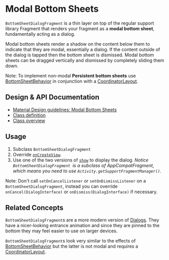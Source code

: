 <!--docs:
title: "Modal Bottom Sheets"
layout: detail
section: components
excerpt: "Modal bottom sheets act like a dialog at the bottom of the screen."
iconId: bottom_sheet
path: /catalog/bottom-sheet-dialog-fragment/
-->

# Modal Bottom Sheets

`BottomSheetDialogFragment` is a thin layer on top of the regular support
library Fragment that renders your fragment as a **modal bottom sheet**,
fundamentally acting as a dialog.

Modal bottom sheets render a shadow on the content below them to indicate
that they are modal, essentially a dialog. If the content outside of the dialog
is tapped then the bottom sheet is dismissed. Modal bottom sheets can be dragged
vertically and dismissed by completely sliding them down.

Note: To implement non-modal **Persistent bottom sheets** use
[BottomSheetBehavior](BottomSheetBehavior.md) in conjunction with a
[CoordinatorLayout](https://developer.android.com/reference/android/support/design/widget/CoordinatorLayout.html).

## Design & API Documentation

-   [Material Design guidelines: Modal Bottom
    Sheets](https://material.io/go/design-sheets-bottom#bottom-sheets-modal-bottom-sheets)
    <!--{: .icon-list-item.icon-list-item--spec }-->
-   [Class
    definition](https://github.com/material-components/material-components-android/tree/master/lib/java/com/google/android/material/bottomsheet/BottomSheetDialogFragment.java)
    <!--{: .icon-list-item.icon-list-item--link }-->
    <!-- Styles for list items requiring icons instead of standard bullets. -->
-   [Class
    overview](https://developer.android.com/reference/com/google/android/material/bottomsheet/BottomSheetDialogFragment.html)
    <!--{: .icon-list-item.icon-list-item--link }--> <!--{: .icon-list }-->

## Usage

1.  Subclass `BottomSheetDialogFragment`
2.  Override
    [`onCreateView`](https://developer.android.com/reference/android/app/Fragment.html#onCreateView\(android.view.LayoutInflater,%20android.view.ViewGroup,%20android.os.Bundle\)).
3.  Use one of the two versions of
    [`show`](https://developer.android.com/reference/android/support/v4/app/DialogFragment.html#show\(android.support.v4.app.FragmentManager,%20java.lang.String\))
    to display the dialog. *Notice `BottomSheetDialogFragment `is a subclass of
    AppCompatFragment, which means you need to use
    `Activity.getSupportFragmentManager()`.*

Note: Don't call `setOnCancelListener` or `setOnDismissListener` on a
`BottomSheetDialogFragment`, instead you can override `onCancel(DialogInterface)`
or `onDismiss(DialogInterface)` if necessary.

## Related Concepts

`BottomSheetDialogFragment`s are a more modern version of
[Dialogs](https://developer.android.com/guide/topics/ui/dialogs.html). They have
a nicer-looking entrance animation and since they are pinned to the bottom they
may feel easier to use on larger devices.

`BottomSheetDialogFragment`s look very similar to the effects of
[BottomSheetBehavior](BottomSheetBehavior.md) but the latter is not modal and
requires a
[CoordinatorLayout](https://developer.android.com/reference/android/support/design/widget/CoordinatorLayout.html).
